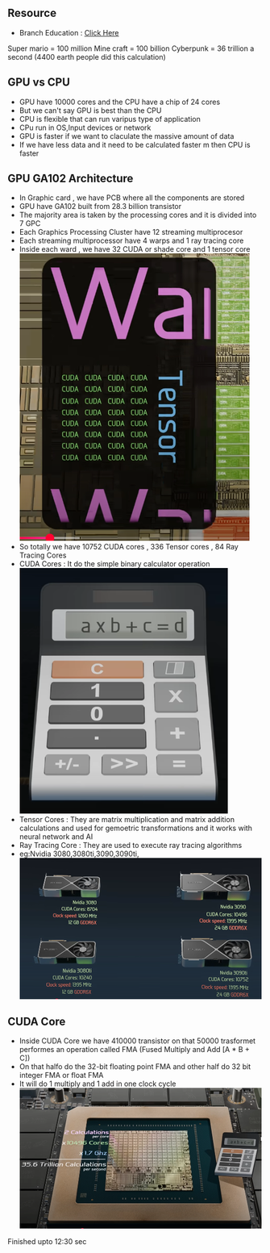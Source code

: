 ## Resource 
* Branch Education : [Click Here]()

Super mario = 100 million
Mine craft = 100 billion
Cyberpunk = 36 trillion a second (4400 earth people did this calculation)
## GPU vs CPU
* GPU have 10000 cores and the CPU have a chip of 24 cores
* But we can't say GPU is best than the CPU
* CPU is flexible that can run varipus type of application 
* CPu run in OS,Input devices or network
* GPU is faster if we want to claculate the massive amount of data 
* If we have less data and it need to be calculated faster m then CPU is faster
## GPU GA102 Architecture
* In Graphic card , we have PCB where all the components are stored
* GPU have GA102 built from 28.3 billion transistor
* The majority area is taken by the processing cores and it is divided into 7 GPC
* Each Graphics Processing Cluster have 12 streaming multiprocesor
* Each streaming multiprocessor have 4 warps and 1 ray tracing core
* Inside each ward ,  we have 32 CUDA or shade core and 1 tensor core
![alt text](image.png)
* So totally we have 10752 CUDA cores , 336 Tensor cores , 84 Ray Tracing Cores
* CUDA Cores : It do the simple binary calculator operation
![alt text](image-1.png)
* Tensor Cores : They are matrix multiplication and matrix addition calculations and used for gemoetric transformations and it works with neural network and AI
* Ray Tracing Core : They are used to execute ray tracing algorithms
* eg:Nvidia 3080,3080ti,3090,3090ti,
![alt text](image-2.png)
## CUDA Core
* Inside CUDA Core we have 410000 transistor on that 50000 trasformet performes an operation called FMA (Fused Multiply and Add [A * B + C])
* On that halfo do the 32-bit floating point FMA and other half do 32 bit integer FMA or float FMA
* It will do 1 multiply and 1 add in one clock cycle
![alt text](image-3.png)

Finished upto 12:30 sec
